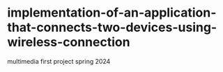 # implementation-of-an-application-that-connects-two-devices-using-wireless-connection
multimedia  first project spring 2024 
